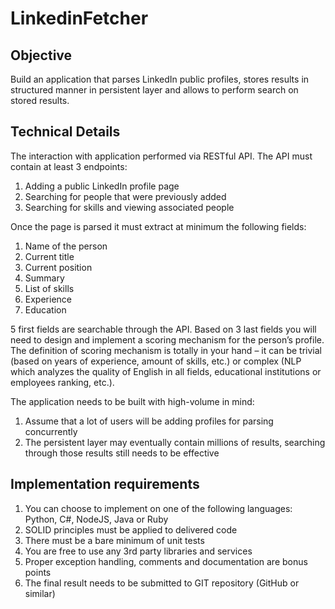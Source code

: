 # LinkedinFetcher

## Objective
Build an application that parses LinkedIn public profiles, stores results in structured manner in persistent layer and allows to perform search on stored results.
## Technical Details
The interaction with application performed via RESTful API. The API must contain at least 3 endpoints:

1.	Adding a public LinkedIn profile page 
2.	Searching for people that were previously added
3.	Searching for skills and viewing associated people

Once the page is parsed it must extract at minimum the following fields:

1.	Name of the person
2.	Current title 
3.	Current position
4.	Summary
5.	List of skills
6.	Experience
7.	Education

5 first fields are searchable through the API. Based on 3 last fields you will need to design and implement a scoring mechanism for the person’s profile. The definition of scoring mechanism is totally in your hand – it can be trivial (based on years of experience, amount of skills, etc.) or complex (NLP which analyzes the quality of English in all fields, educational institutions or employees ranking, etc.).

The application needs to be built with high-volume in mind:

1.	Assume that a lot of users will be adding profiles for parsing concurrently
2.	The persistent layer may eventually contain millions of results, searching through those results still needs to be effective

## Implementation requirements
1.	You can choose to implement on one of the following languages: Python, C#, NodeJS, Java or Ruby
2.	SOLID principles must be applied to delivered code
3.	There must be a bare minimum of unit tests 
4.	You are free to use any 3rd party libraries and services
5.	Proper exception handling, comments and documentation are bonus points
6.	The final result needs to be submitted to GIT repository (GitHub or similar)